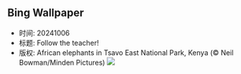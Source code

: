 ## Bing Wallpaper
- 时间: 20241006
- 标题: Follow the teacher!
- 版权: African elephants in Tsavo East National Park, Kenya (© Neil Bowman/Minden Pictures)
![](https://cn.bing.com/th?id=OHR.ElephantTeacher_EN-US8363933732_UHD.jpg&rf=LaDigue_UHD.jpg&pid=hp&w=3840&h=2160&rs=1&c=4)
